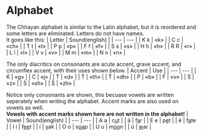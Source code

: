 # Alphabet
The Chhayan alphabet is similar to the Latin alphabet, but it is reordered and some letters are eliminated. Letters do not have names.  
It goes like this:
| Letter | Sound(english) |
| --- | --- |
| K k | «k» |
| C c | «ch» |
| T t | «t» |
| P p | «p» |
| F f | «f» |
| S s | «s» |
| H h | «h» |
| R R | «r» |
| L l | «l» |
| V v | «v» |
| M m | «m» |
| N n | «n» |

The only diacritics on consonants are acute accent, grave accent, and circumflex accent, with their uses shown below.
| Accent | Use |
| --- | --- |
| Ḱ | «g» |
| Ć | «j» |
| T́ | «d» |
| T̀ | «th» |
| T̂ | «dh» |
| Ṕ | «b» |
| F́ | «v» |
| Ś | «z» |
| S̀ | «sh» |
| Ŝ | «zh» |

Notice only consonants are shown, this becuase vowels are written seperately when writing the alphabet. Accent marks are also used on vowels as well.  
**Vowels with accent marks shown here are not written in the alphabet!**
| Vowel | Sound(english) |
| --- | --- |
| A a | c<ins>u</ins>t |
| ā | f<ins>a</ins>r |
| E e | p<ins>e</ins>t |
| ē | f<ins>a</ins>te |
| I i | f<ins>ee</ins>t |
| í | <ins>y</ins>ak |
| O o | s<ins>oa</ins>p |
| U u | m<ins>oo</ins>n |
| ú | <ins>w</ins>ar |
